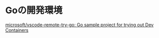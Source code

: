 # Goの開発環境

[microsoft/vscode\-remote\-try\-go: Go sample project for trying out Dev Containers](https://github.com/microsoft/vscode-remote-try-go)
